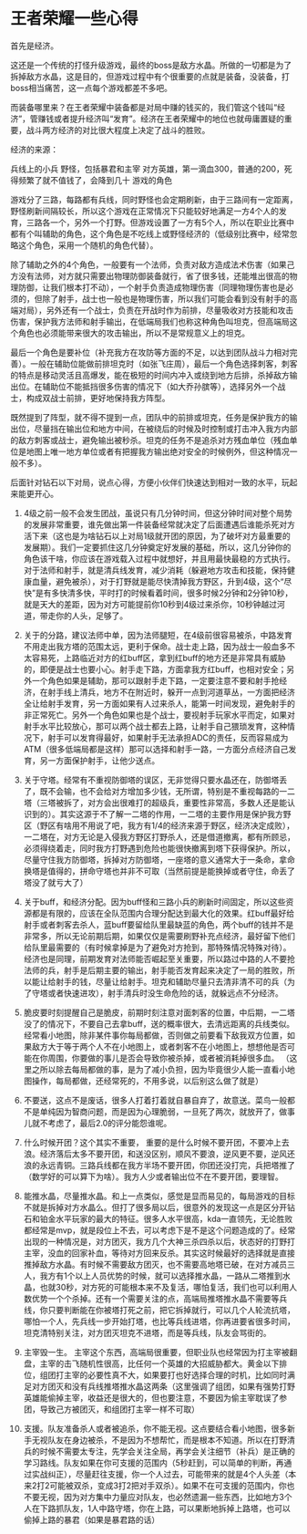 # 王者荣耀一些心得

首先是经济。

这还是一个传统的打怪升级游戏，最终的boss是敌方水晶。所做的一切都是为了拆掉敌方水晶，这是目的，但游戏过程中有个很重要的点就是装备，没装备，打boss相当痛苦，这一点每个游戏都差不多吧。

而装备哪里来？在王者荣耀中装备都是对局中赚的钱买的，我们管这个钱叫“经济”，管赚钱或者提升经济叫“发育”。经济在王者荣耀中的地位也就毋庸置疑的重要，战斗两方经济的对比很大程度上决定了战斗的胜败。

经济的来源：

兵线上的小兵
野怪，包括暴君和主宰
对方英雄，第一滴血300，普通的200，死得频繁了就不值钱了，会降到几十
游戏的角色

游戏分了三路，每路都有兵线，同时野怪也会定期刷新，由于三路间有一定距离，野怪刷新间隔较长，所以这个游戏在正常情况下只能较好地满足一方4个人的发育，三路各一个，另外一个打野。但游戏设置了一方有5个人，所以在职业比赛中都有个叫辅助的角色，这个角色是不吃线上或野怪经济的（低级别比赛中，经常忽略这个角色，采用一个随机的角色代替）。

除了辅助之外的4个角色，一般要有一个法师，负责对敌方造成法术伤害（如果己方没有法师，对方就只需要出物理防御装备就行，省了很多钱，还能堆出很高的物理防御，让我们根本打不动），一个射手负责造成物理伤害（同理物理伤害也是必须的，但除了射手，战士也一般也是物理伤害，所以我们可能会看到没有射手的高端对局），另外还有一个战士，负责在开战时作为前排，尽量吸收对方技能和攻击伤害，保护我方法师和射手输出，在低端局我们也称这种角色叫坦克，但高端局这个角色也必须能带来很大的攻击输出，所以不是常规意义上的坦克。

最后一个角色是要补位（补充我方在攻防等方面的不足，以达到团队战斗力相对完善）。一般在辅助位能做前排坦克时（如张飞庄周），最后一个角色选择刺客，刺客的特点是移动灵活且高爆发，能在极短的时间内冲入或绕到地方后排，杀掉敌方输出位。在辅助位不能抵挡很多伤害的情况下（如大乔孙膑等），选择另外一个战士，构成双战士前排，更好地保持我方阵型。

既然提到了阵型，就不得不提到一点，团队中的前排或坦克，任务是保护我方的输出位，尽量挡在输出位和地方中间，在被绕后的时候及时控制或打击冲入我方内部的敌方刺客或战士，避免输出被秒杀。坦克的任务不是追杀对方残血单位（残血单位是地图上唯一地方单位或者有把握我方输出绝对安全的时候例外，但这种情况一般不多）。

后面针对钻石以下对局，说点心得，方便小伙伴们快速达到相对一致的水平，玩起来能更开心。

1. 4级之前一般不会发生团战，虽说只有几分钟时间，但这分钟时间对整个局势的发展非常重要，谁先做出第一件装备经常就决定了后面遭遇后谁能杀死对方活下来（这也是为啥钻石以上对局1级就开团的原因，为了破坏对方最重要的发展期）。我们一定要抓住这几分钟奠定好发展的基础，所以，这几分钟你的角色该干啥，你应该在游戏载入过程中就想好，并且用最快最稳的方式执行。对于法师和射手，就是清兵线发育，减少消耗（躲避地方攻击和技能，保持健康血量，避免被杀），对于打野就是能尽快清掉我方野区，升到4级，这个“尽快”是有多快清多快，平时打的时候看着时间，很多时候2分钟和2分钟10秒，就是天大的差距，因为对方可能提前你10秒到4级过来杀你，10秒钟越过河道，带走你的人头，足够了。

2. 关于的分路，建议法师中单，因为法师腿短，在4级前很容易被杀，中路发育不用走出我方塔的范围太远，更利于保命。战士走上路，因为战士一般血多不太容易死，上路临近对方的红buff区，拿到红buff的地方还是非常具有威胁的，即便是战士也要小心。射手走下路，方面拿我方红buff，也相对安全；另外一个角色如果是辅助，那可以跟射手走下路，一定要注意不要和射手抢经济，在射手线上清兵，地方不在附近时，躲开一点到河道草丛，一方面把经济全让给射手发育，另一方面如果有人过来杀人，能第一时间发现，避免射手的非正常死亡。另外一个角色如果也是个战士，要视射手玩家水平而定，如果对射手水平比较放心，那可以两个战士都去上路，让射手自己猥琐发育，这种情况下，射手可以发育得最好，如果射手无法承担ADC的责任，反而容易成为ATM（很多低端局都是这样）那可以选择和射手一路，一方面分点经济自己发育，另一方面保护射手，让他少送点。
3. 关于守塔。经常有不重视防御塔的误区，无非觉得只要水晶还在，防御塔丢了，既不会输，也不会给对方增加多少钱，无所谓，特别是不重视每路的一二塔（三塔被拆了，对方会出很难打的超级兵，重要性非常高，多数人还是能认识到的）。其实这源于不了解一二塔的作用，一二塔的主要作用是保护我方野区（野区有啥用不用说了吧，我方有1/4的经济来源于野区，经济决定成败），一二塔在，对方无论是入侵我方野区打野杀人，还是借道撤离，都有所顾忌，必须得绕着走，同时我方打野遇到危险也能很快撤离到塔下获得保护。所以，尽量守住我方防御塔，拆掉对方防御塔，一座塔的意义通常大于一条命，拿命换塔是值得的，拼命守塔也并非不可取（当然前提是能换掉或者守住，命丢了塔没了就亏大了）

4. 关于buff，和经济分配。因为buff怪和三路小兵的刷新时间固定，所以这些资源都是有限的，应该在全队范围内合理分配达到最大化的效果。红buff最好给射手或者刺客去杀人，蓝buff要留给队里最缺蓝的角色，两个buff的钱并不是非常多，所以无论前期后期，如果仅仅是需要刷野补充点经济，最好留下他们给队里最需要的（有时候拿掉是为了避免对方抢到，那特殊情况特殊对待）。经济也是同理，前期发育对法师能否崛起至关重要，所以路过中路的人不要抢法师的兵，射手是后期主要的输出，射手能否发育起来决定了一局的胜败，所以能让给射手的钱，尽量让给射手。坦克和辅助尽量只去清非清不可的兵（为了守塔或者快速进攻），射手清兵时没生命危险的话，就躲远点不分经济。

5. 脆皮要时刻提醒自己是脆皮，前期时刻注意对面刺客的位置，中后期，一二塔没了的情况下，不要自己去拿buff，送的概率很大，去清远距离的兵线类似。
经常看小地图，除非某件事你每局都做，否则做之前要看下敌我双方位置，如果敌方大于等于两个人不在小地图上，或者刺客不在小地图上，想想他是否可能在你周围，你要做的事儿是否会导致你被杀掉，或者被消耗掉很多血。 （这里之所以除去每局都做的事，是为了减小负担，因为毕竟很少人能一直看小地图操作，每局都做，还经常死的，不用多说，以后别这么做了就是）

6. 不要送，这点不是废话，很多人打着打着就自暴自弃了，故意送。菜鸟一般都不是单纯因为智商问题，而是因为心理脆弱，一旦死了两次，就放开了，做事儿就不考虑了，最后2.0的评分能怨谁呢。

7. 什么时候开团？这个其实不重要， 重要的是什么时候不要开团，不要冲上去浪。经济落后太多不要开团，和送没区别，顺风不要浪，逆风更不要，逆风还浪的永远青铜。三路兵线都在我方半场不要开团，你团还没打完，兵把塔推了（数学好的可以算下为啥）。我方人少或者输出位不在不要开团，要理智。

8. 能推水晶，尽量推水晶。和上一点类似，感觉是显而易见的，每局游戏的目标不就是拆掉对方水晶么。但打了很多局以后，很意外的发现这一点是区分开钻石和铂金水平玩家的最大的特征。很多人水平很高，kda一直领先，无论胜败都经常是mvp，就是段位上不去，可以考虑下是不是这个问题造成的了。经常出现的一种情况是，对方团灭，我方几个大神三杀四杀以后，状态好的打野打主宰，没血的回家补血，等待对方回来反杀。其实这时候最好的选择就是直接推掉敌方水晶。有时候不需要敌方团灭，也不需要高地塔已破，在对方减员三人，我方有1个以上人员优势的时候，就可以选择推水晶，一路从二塔推到水晶，也就30秒，对方死的可能根本来不及复活，哪怕复活，我们也可以利用人数优势一个个杀掉。还有一个需要关注的点，高端局推塔推水晶不需要等兵线，你只要判断能在你被塔打死之前，把它拆掉就行，可以几个人轮流抗塔，哪怕一个人，先兵线一步开始打塔，也比等兵线进塔，你再进要省很多时间，坦克清特别关注，对方团灭坦克不进塔，而是等兵线，队友会骂街的。

9. 主宰毁一生。 主宰这个东西，高端局很重要，但职业队也经常因为打主宰被翻盘，主宰的击飞随机性很高，比任何一个英雄的大招威胁都大。黄金以下排位，组团打主宰的必要性真不大，如果要打也好选择合理的时机，比如同时满足对方团灭和没有兵线推塔推水晶这两条（这里强调了组团，如果有强势打野英雄能偷掉主宰，收益还是很大的，但也要注意，不要因为偷主宰耽误了参团，导致己方被团灭，和组团打主宰一样不可取）

10. 支援。队友准备杀人或者被追杀，你不能无视。这点要结合看小地图，很多新手无视队友在身边被杀，不是因为不想帮忙，而是根本不知道。所以在打野清兵的时候不需要太专注，先学会关注全局，再学会关注细节（补兵）是正确的学习路线。队友如果在你可支援的范围内（5秒赶到，可以简单的判断，再通过实战纠正），尽量赶往支援，你一个人过去，可能带来的就是4个人头差（本来2打2可能被双杀，变成3打2把对手双杀）。如果不在可支援的范围内，你也不要无视，因为对方集中力量应对队友，也必然遗漏一些东西，比如地方3个人在下路抓队友，1人中路守塔，你在上路，可以果断地拆掉上路塔，也可以偷掉上路的暴君（如果是暴君路的话）
